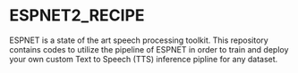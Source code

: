 # ESPNET2_RECIPE
ESPNET is a state of the art speech processing toolkit. This repository contains codes to utilize the pipeline of ESPNET in order to train and deploy your own custom Text to Speech (TTS) inference pipline for any dataset. 
